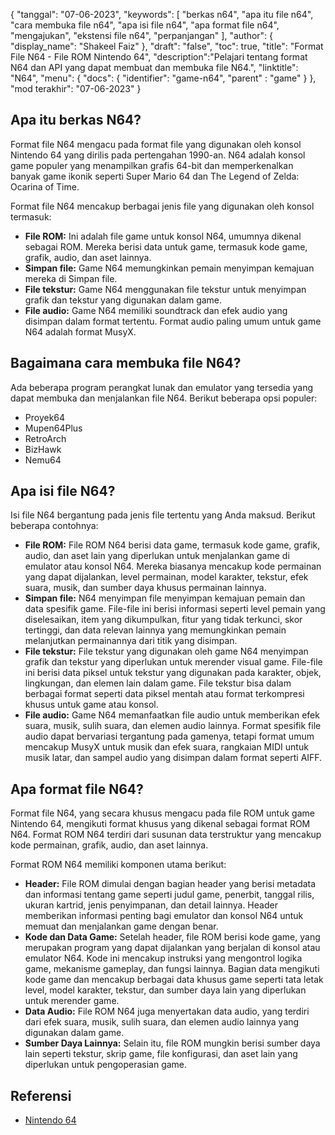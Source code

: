 {
"tanggal": "07-06-2023",
  "keywords": [
"berkas n64",
"apa itu file n64",
"cara membuka file n64",
"apa isi file n64",
"apa format file n64",
"mengajukan",
"ekstensi file n64",
"perpanjangan"
],
  "author": {
"display_name": "Shakeel Faiz"
},
"draft": "false",
"toc": true,
"title": "Format File N64 - File ROM Nintendo 64",
  "description":"Pelajari tentang format N64 dan API yang dapat membuat dan membuka file N64.",
"linktitle": "N64",
  "menu": {
    "docs": {
      "identifier": "game-n64",
"parent" : "game"
}
},
"mod terakhir": "07-06-2023"
}

## Apa itu berkas N64?

Format file N64 mengacu pada format file yang digunakan oleh konsol Nintendo 64 yang dirilis pada pertengahan 1990-an. N64 adalah konsol game populer yang menampilkan grafis 64-bit dan memperkenalkan banyak game ikonik seperti Super Mario 64 dan The Legend of Zelda: Ocarina of Time.

Format file N64 mencakup berbagai jenis file yang digunakan oleh konsol termasuk:

- **File ROM:** Ini adalah file game untuk konsol N64, umumnya dikenal sebagai ROM. Mereka berisi data untuk game, termasuk kode game, grafik, audio, dan aset lainnya.
- **Simpan file:** Game N64 memungkinkan pemain menyimpan kemajuan mereka di Simpan file.
- **File tekstur:** Game N64 menggunakan file tekstur untuk menyimpan grafik dan tekstur yang digunakan dalam game.
- **File audio:** Game N64 memiliki soundtrack dan efek audio yang disimpan dalam format tertentu. Format audio paling umum untuk game N64 adalah format MusyX.

## Bagaimana cara membuka file N64?

Ada beberapa program perangkat lunak dan emulator yang tersedia yang dapat membuka dan menjalankan file N64. Berikut beberapa opsi populer:

- Proyek64
- Mupen64Plus
- RetroArch
- BizHawk
- Nemu64

## Apa isi file N64?

Isi file N64 bergantung pada jenis file tertentu yang Anda maksud. Berikut beberapa contohnya:

- **File ROM:** File ROM N64 berisi data game, termasuk kode game, grafik, audio, dan aset lain yang diperlukan untuk menjalankan game di emulator atau konsol N64. Mereka biasanya mencakup kode permainan yang dapat dijalankan, level permainan, model karakter, tekstur, efek suara, musik, dan sumber daya khusus permainan lainnya.
- **Simpan file:** N64 menyimpan file menyimpan kemajuan pemain dan data spesifik game. File-file ini berisi informasi seperti level pemain yang diselesaikan, item yang dikumpulkan, fitur yang tidak terkunci, skor tertinggi, dan data relevan lainnya yang memungkinkan pemain melanjutkan permainannya dari titik yang disimpan.
- **File tekstur:** File tekstur yang digunakan oleh game N64 menyimpan grafik dan tekstur yang diperlukan untuk merender visual game. File-file ini berisi data piksel untuk tekstur yang digunakan pada karakter, objek, lingkungan, dan elemen lain dalam game. File tekstur bisa dalam berbagai format seperti data piksel mentah atau format terkompresi khusus untuk game atau konsol.
- **File audio:** Game N64 memanfaatkan file audio untuk memberikan efek suara, musik, sulih suara, dan elemen audio lainnya. Format spesifik file audio dapat bervariasi tergantung pada gamenya, tetapi format umum mencakup MusyX untuk musik dan efek suara, rangkaian MIDI untuk musik latar, dan sampel audio yang disimpan dalam format seperti AIFF.

## Apa format file N64?

Format file N64, yang secara khusus mengacu pada file ROM untuk game Nintendo 64, mengikuti format khusus yang dikenal sebagai format ROM N64. Format ROM N64 terdiri dari susunan data terstruktur yang mencakup kode permainan, grafik, audio, dan aset lainnya.

Format ROM N64 memiliki komponen utama berikut:

- **Header:** File ROM dimulai dengan bagian header yang berisi metadata dan informasi tentang game seperti judul game, penerbit, tanggal rilis, ukuran kartrid, jenis penyimpanan, dan detail lainnya. Header memberikan informasi penting bagi emulator dan konsol N64 untuk memuat dan menjalankan game dengan benar.
- **Kode dan Data Game:** Setelah header, file ROM berisi kode game, yang merupakan program yang dapat dijalankan yang berjalan di konsol atau emulator N64. Kode ini mencakup instruksi yang mengontrol logika game, mekanisme gameplay, dan fungsi lainnya. Bagian data mengikuti kode game dan mencakup berbagai data khusus game seperti tata letak level, model karakter, tekstur, dan sumber daya lain yang diperlukan untuk merender game.
- **Data Audio:** File ROM N64 juga menyertakan data audio, yang terdiri dari efek suara, musik, sulih suara, dan elemen audio lainnya yang digunakan dalam game.
- **Sumber Daya Lainnya:** Selain itu, file ROM mungkin berisi sumber daya lain seperti tekstur, skrip game, file konfigurasi, dan aset lain yang diperlukan untuk pengoperasian game.

## Referensi
* [Nintendo 64](https://en.wikipedia.org/wiki/Nintendo_64)

